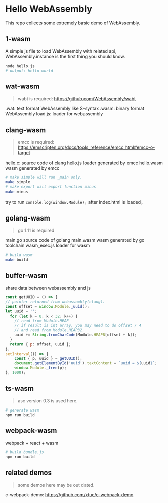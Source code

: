 # Hello WebAssembly

This repo collects some extremely basic demo of WebAssembly.

## 1-wasm

A simple js file to load WebAssembly with related api, WebAssembly.instance is the first thing you should know.

```bash
node hello.js
# output: hello world
```

## wat-wasm

> wabt is required: https://github.com/WebAssembly/wabt

.wat: text format WebAssembly like S-syntax
.wasm: binary format WebAssembly
load.js: loader for webassembly


## clang-wasm

> emcc is required: https://emscripten.org/docs/tools_reference/emcc.html#emcc-o-target

hello.c: source code of clang
hello.js loader generated by emcc
hello.wasm wasm generated by emcc

```bash
# make simple will run _main only.
make simple
# make export will export function minus
make minus
```

try to run ```console.log(window.Module);``` after index.html is loaded。

## golang-wasm

> go 1.11 is required

main.go source code of golang
main.wasm wasm generated by go toolchain
wasm_exec.js loader for wasm

```bash
# build wasm
make build
```

## buffer-wasm

share data between webassembly and js

```js
const getUUID = () => {
// pointer returned from webassembly(clang).
const offset = window.Module._uuid();
let uuid = '';
  for (let k = 0; k < 32; k++) {
    // read from Module.HEAP
    // if result is int array, you may need to do offset / 4
    // and read from Module.HEAP32.
    uuid += String.fromCharCode(Module.HEAP8[offset + k]);
  }
  return { p: offset, uuid };
};
setInterval(() => {
    const { p, uuid } = getUUID();
    document.getElementById('uuid').textContent = `uuid = ${uuid}`;
    window.Module._free(p);
}, 1000);
```

## ts-wasm

> asc version 0.3 is used here.

```bash
# generate wasm
npm run build
```

## webpack-wasm

webpack + react + wasm

```bash
# build bundle.js
npm run build
```

## related demos

> some demos here may be out dated.

c-webpack-demo: https://github.com/xtuc/c-webpack-demo
